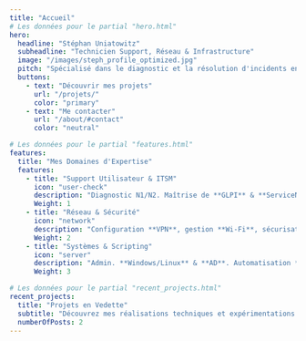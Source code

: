```yaml
---
title: "Accueil"
# Les données pour le partial "hero.html"
hero:
  headline: "Stéphan Uniatowitz"
  subheadline: "Technicien Support, Réseau & Infrastructure"
  image: "/images/steph_profile_optimized.jpg"
  pitch: "Spécialisé dans le diagnostic et la résolution d'incidents en environnements critiques (**télécoms, santé**). Je transforme les défis techniques complexes en solutions stables et sécurisées."
  buttons:
    - text: "Découvrir mes projets"
      url: "/projets/"
      color: "primary"
    - text: "Me contacter"
      url: "/about/#contact"
      color: "neutral"

# Les données pour le partial "features.html"
features:
  title: "Mes Domaines d'Expertise"
  features:
    - title: "Support Utilisateur & ITSM"
      icon: "user-check"
      description: "Diagnostic N1/N2. Maîtrise de **GLPI** & **ServiceNow**."
      Weight: 1
    - title: "Réseau & Sécurité"
      icon: "network"
      description: "Configuration **VPN**, gestion **Wi-Fi**, sécurisation des postes."
      Weight: 2
    - title: "Systèmes & Scripting"
      icon: "server"
      description: "Admin. **Windows/Linux** & **AD**. Automatisation **PowerShell** & **Bash**."
      Weight: 3

# Les données pour le partial "recent_projects.html"
recent_projects:
  title: "Projets en Vedette"
  subtitle: "Découvrez mes réalisations techniques et expérimentations."
  numberOfPosts: 2
---
```

